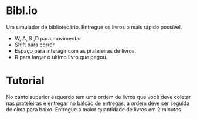# Bibl.io
Um simulador de bibliotecário. Entregue os livros o mais rápido possível.
- W, A, S ,D para movimentar
- Shift para correr
- Espaço para interagir com as prateleiras de livros.
- R para largar o ultimo livro que pegou.
# Tutorial
No canto superior esquerdo tem uma ordem de livros que você deve coletar nas prateleiras e entregar no balcão de entregas, a ordem deve ser seguida de cima para baixo. Entregue a maior quantidade de livros em 2 minutos.
